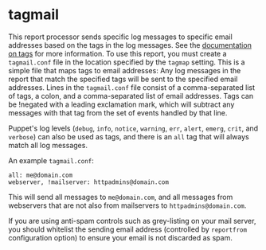 tagmail
=======
This report processor sends specific log messages to specific email addresses based on the tags in the log messages.  See the [documentation on tags](http://docs.puppetlabs.com/puppet/latest/reference/lang_tags.html) for more information.  To use this report, you must create a `tagmail.conf` file in the location specified by the `tagmap` setting.  This is a simple file that maps tags to email addresses:  Any log messages in the report that match the specified tags will be sent to the specified email addresses.  Lines in the `tagmail.conf` file consist of a comma-separated list of tags, a colon, and a comma-separated list of email addresses.  Tags can be !negated with a leading exclamation mark, which will subtract any messages with that tag from the set of events handled by that line.

Puppet's log levels (`debug`, `info`, `notice`, `warning`, `err`, `alert`, `emerg`, `crit`, and `verbose`) can also be used as tags, and there is an `all` tag that will always match all log messages.

An example `tagmail.conf`:
```
all: me@domain.com
webserver, !mailserver: httpadmins@domain.com
```

This will send all messages to `me@domain.com`, and all messages from webservers that are not also from mailservers to `httpadmins@domain.com`.

If you are using anti-spam controls such as grey-listing on your mail server, you should whitelist the sending email address (controlled by `reportfrom` configuration option) to ensure your email is not discarded as spam.
